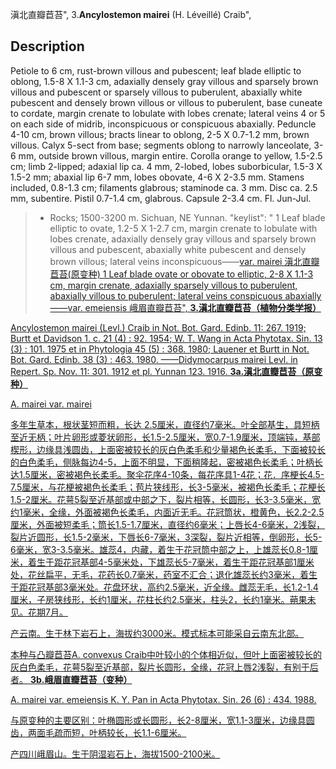 滇北直瓣苣苔",
3.**Ancylostemon mairei** (H. Léveillé) Craib",

## Description
Petiole to 6 cm, rust-brown villous and pubescent; leaf blade elliptic to oblong, 1.5-8 X 1.1-3 cm, adaxially densely gray villous and sparsely brown villous and pubescent or sparsely villous to puberulent, abaxially white pubescent and densely brown villous or villous to puberulent, base cuneate to cordate, margin crenate to lobulate with lobes crenate; lateral veins 4 or 5 on each side of midrib, inconspicuous or conspicuous abaxially. Peduncle 4-10 cm, brown villous; bracts linear to oblong, 2-5 X 0.7-1.2 mm, brown villous. Calyx 5-sect from base; segments oblong to narrowly lanceolate, 3-6 mm, outside brown villous, margin entire. Corolla orange to yellow, 1.5-2.5 cm; limb 2-lipped; adaxial lip ca. 4 mm, 2-lobed, lobes suborbicular, 1.5-3 X 1.5-2 mm; abaxial lip 6-7 mm, lobes obovate, 4-6 X 2-3.5 mm. Stamens included, 0.8-1.3 cm; filaments glabrous; staminode ca. 3 mm. Disc ca. 2.5 mm, subentire. Pistil 0.7-1.4 cm, glabrous. Capsule 2-3.4 cm. Fl. Jun-Jul.

> * Rocks; 1500-3200 m. Sichuan, NE Yunnan.
  "keylist": "
1 Leaf blade elliptic to ovate, 1.2-5 X 1-2.7 cm, margin crenate to lobulate with lobes crenate, adaxially densely gray villous and sparsely brown villous and pubescent, abaxially white pubescent and densely brown villous; lateral veins inconspicuous——<a href='/info/Ancylostemon mairei var. mairei?t=foc'>var. mairei 滇北直瓣苣苔(原变种)
1 Leaf blade ovate or obovate to elliptic, 2-8 X 1.1-3 cm, margin crenate, adaxially sparsely villous to puberulent, abaxially villous to puberulent; lateral veins conspicuous abaxially——<a href='/info/Ancylostemon mairei var. emeiensis?t=foc'>var. emeiensis 峨眉直瓣苣苔",
**3.滇北直瓣苣苔（植物分类学报）**

Ancylostemon mairei (Levl.) Craib in Not. Bot. Gard. Edinb. 11: 267. 1919; Burtt et Davidson 1. c. 21 (4) : 92. 1954; W. T. Wang in Acta Phytotax. Sin. 13 (3) : 101. 1975 et in Phytologia 45 (5) : 368. 1980; Lauener et Burtt in Not. Bot. Gard. Edinb. 38 (3) : 463. 1980. ——Didymocarpus mairei Levl. in Repert. Sp. Nov. 11: 301. 1912 et pl. Yunnan 123. 1916.
**3a.滇北直瓣苣苔（原变种）**

A. mairei var. mairei

多年生草本，根状茎短而粗，长达 2.5厘米，直径约7毫米。叶全部基生，具短柄至近无柄；叶片卵形或菱状卵形，长1.5-2.5厘米，宽0.7-1.9厘米，顶端钝，基部楔形，边缘具浅圆齿，上面密被较长的灰白色柔毛和少量褐色长柔毛，下面被较长的白色柔毛，侧脉每边4-5，上面不明显，下面稍隆起，密被褐色长柔毛；叶柄长达1.5厘米，密被褐色长柔毛。聚伞花序4-10条，每花序具1-4花；花．序梗长4.5-7.5厘米，与花梗被褐色长柔毛；苞片狭线形，长3-5毫米，被褐色长柔毛；花梗长1.5-2厘米。花萼5裂至近基部或中部之下，裂片相等，长圆形，长3-3.5毫米，宽约1毫米，全缘，外面被褐色长柔毛，内面近无毛。花冠筒状，橙黄色，长2.2-2.5厘米，外面被短柔毛；筒长1.5-1.7厘米，直径约6毫米；上唇长4-6毫米，2浅裂，裂片近圆形，长1.5-2毫米，下唇长6-7毫米，3深裂，裂片近相等，倒卵形，长5-6毫米，宽3-3.5毫米。雄蕊4，内藏，着生于花冠筒中部之上，上雄蕊长0.8-1厘米，着生于距花冠基部4-5毫米处，下雄蕊长5-7毫米，着生于距花冠基部1厘米处，花丝扁平，无毛，花药长0.7毫米，药室不汇合；退化雄蕊长约3毫米，着生于距花冠基部3毫米处。花盘环状，高约2.5毫米，近全缘。雌蕊无毛，长1.2-1.4厘米，子房狭线形，长约1厘米，花柱长约2.5毫米，柱头2，长约1毫米。蒴果未见。花期7月。

产云南。生于林下岩石上，海拔约3000米。模式标本可能采自云南东北部。

本种与凸瓣苣苔A. convexus Craib中叶较小的个体相近似，但叶上面密被较长的灰白色柔毛，花萼5裂至近基部，裂片长圆形，全缘，花冠上唇2浅裂，有别于后者。
**3b.峨眉直瓣苣苔（变种）**

A. mairei var. emeiensis K. Y. Pan in Acta Phytotax. Sin. 26 (6) : 434. 1988.

与原变种的主要区别：叶椭圆形或长圆形，长2-8厘米，宽1.1-3厘米，边缘具圆齿，两面毛疏而短，叶柄较长，长1.1-6厘米。

产四川峨眉山。生于阴湿岩石上，海拔1500-2100米。
